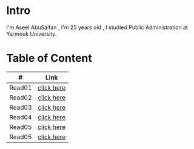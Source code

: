 # Intro
I'm Aseel AbuSaifan , I'm 25 years old , I studied Public Administration at Yarmouk University.


# Table of Content

| # | Link |
|---|---|
|Read01|[click here](https://aseelabusaifan.github.io/reading-notes/read01)|
|Read02|[click here](https://aseelabusaifan.github.io/reading-notes/read02)|
|Read03|[click here](https://aseelabusaifan.github.io/reading-notes/read03)|
|Read04|[click here](https://aseelabusaifan.github.io/reading-notes/read04)|
|Read05|[click here](https://aseelabusaifan.github.io/reading-notes/read05)|
|Read05|[click here](https://aseelabusaifan.github.io/reading-notes/read06)|


